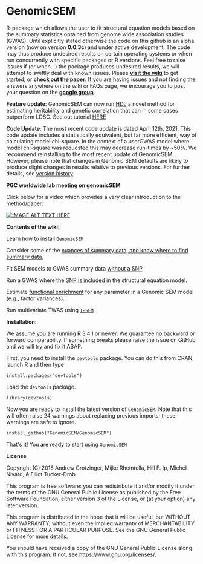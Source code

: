 # GenomicSEM

R-package which allows the user to fit structural equation models 
based on the summary statistics obtained from genome wide association studies (GWAS). Until explicitly stated otherwise the code on this github is an alpha version (now on version **0.0.3c**) and under active development. The code may thus produce undesired results on certain operating systems or when run concurrently with specific packages or R versions. Feel free to raise issues if (or when...) the package produces undesired results, we will attempt to swiftly deal with known issues. Please  **[visit the wiki](https://github.com/MichelNivard/GenomicSEM/wiki)** to get started, or **[check out the paper](https://www.nature.com/articles/s41562-019-0566-x)**. If you are having issues and not finding the answers anywhere on the wiki or FAQs page, we encourage you to post your question on the **[google group](https://groups.google.com/forum/#!forum/genomic-sem-users)**.


**Feature update**: GenomicSEM can now run [HDL](https://t.co/OBHihTb7rE?amp=1) a novel method for estimating heritability and genetic correlation that can in some cases outperform LDSC. See out tutorial [HERE](https://rpubs.com/MichelNivard/640145)

**Code Update**: The most recent code update is dated April 12th, 2021. This code update includes a statistically equivalent, but far more efficient, way of calculating model chi-square. In the context of a userGWAS model where model chi-square was requested this may decrease run-times by ~50%. We recommend reinstalling to the most recent update of GenomicSEM. However, please note that changes in Genomic SEM defaults are likely to produce slight changes in results relative to previous versions. For further details, see [version history](https://github.com/MichelNivard/GenomicSEM/wiki/Version-History)

**PGC worldwide lab meeting on genomicSEM**

Click below for a video which provides a very clear introduction to the method/paper:

[![IMAGE ALT TEXT HERE](https://img.youtube.com/vi/ECwQS5UD3YM/0.jpg)](https://www.youtube.com/watch?v=ECwQS5UD3YM?t=3m36s)

**Contents of the wiki:**

Learn how to [install](https://github.com/MichelNivard/GenomicSEM/wiki/1.-Installing-GenomicSEM) `GenomicSEM`

Consider some of the [nuances of summary data, and know where to find summary data.](https://github.com/MichelNivard/GenomicSEM/wiki/2.-Important-resources-and-key-information)

Fit SEM models to GWAS summary data [without a SNP](https://github.com/MichelNivard/GenomicSEM/wiki/3.-Models-without-Individual-SNP-effects)

Run a GWAS where the [SNP is included](https://github.com/MichelNivard/GenomicSEM/wiki/4.-Common-Factor-GWAS) in the structural equation model.

Estimate [functional enrichment](https://github.com/GenomicSEM/GenomicSEM/wiki/6.-Stratified-Genomic-SEM) for any parameter in a Genomic SEM model (e.g., factor variances). 

Run multivariate TWAS using [`T-SEM`](https://github.com/GenomicSEM/GenomicSEM/wiki/7.-Transcriptome-wide-SEM-(T-SEM))

**Installation:**

We assume you are running R 3.4.1 or newer. We guarantee no backward or forward comparability. If something breaks please raise the issue on GitHub and we will try and fix it ASAP. 

First, you need to install the `devtools` package. You can do this from CRAN, launch R and then type

```[r]
install.packages("devtools")
```
Load the `devtools` package.

```[r]
library(devtools)
```

Now you are ready to install the latest version of `GenomicSEM`. Note that this will often raise 24 warnings about replacing previous imports; these warnings are safe to ignore.

```[r]
install_github("GenomicSEM/GenomicSEM")
```

That's it! You  are ready to start using `GenomicSEM` 

**License**

Copyright (C) 2018 Andrew Grotzinger, Mijke Rhemtulla, Hill F. Ip, Michel Nivard, & Elliot Tucker-Drob

This program is free software: you can redistribute it and/or modify
it under the terms of the GNU General Public License as published by
the Free Software Foundation, either version 3 of the License, or
(at your option) any later version.

This program is distributed in the hope that it will be useful,
but WITHOUT ANY WARRANTY; without even the implied warranty of
MERCHANTABILITY or FITNESS FOR A PARTICULAR PURPOSE.  See the
GNU General Public License for more details.

You should have received a copy of the GNU General Public License
along with this program.  If not, see <https://www.gnu.org/licenses/>.
